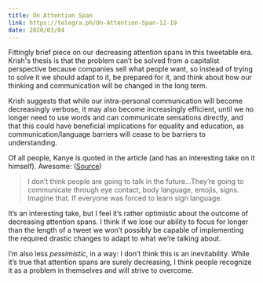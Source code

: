 ```yaml
---
title: On Attention Span
link: https://telegra.ph/On-Attention-Span-12-19
date: 2020/03/04
---
```

Fittingly brief piece on our decreasing attention spans in this tweetable era. Krish's thesis is that the problem can’t be solved from a capitalist perspective because companies sell what people want, so instead of trying to solve it we should adapt to it, be prepared for it, and think about how our thinking and communication will be changed in the long term.

Krish suggests that while our intra-personal communication will become decreasingly verbose, it may also become increasingly efficient, until we no longer need to use words and can communicate sensations directly, and that this could have beneficial implications for equality and education, as communication/language barriers will cease to be barriers to understanding.

Of all people, Kanye is quoted in the article (and has an interesting take on it himself). Awesome: ([Source](https://www.youtube.com/watch?v=fSGtNK9YawA))

> I don’t think people are going to talk in the future...They’re going to communicate through eye contact, body language, emojis, signs. Imagine that. If everyone was forced to learn sign language.

It’s an interesting take, but I feel it’s rather optimistic about the outcome of decreasing attention spans. I think if we lose our ability to focus for longer than the length of a tweet we won’t possibly be capable of implementing the required drastic changes to adapt to what we’re talking about.

I’m also less *pessimistic*, in a way: I don’t think this is an inevitability. While it’s true that attention spans are surely decreasing, I think people recognize it as a problem in themselves and will strive to overcome.
